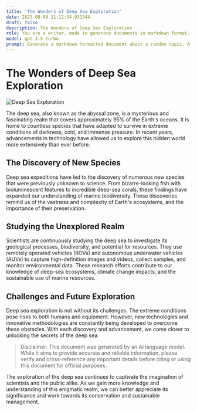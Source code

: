 ```yaml
---
title: 'The Wonders of Deep Sea Exploration'
date: 2023-08-09 11:12:54.931344
draft: false
description: The Wonders of Deep Sea Exploration
role: You are a writer, made to generate documents in markdown format. It is very important that all of the documents you generate are in valid markdown format.
model: gpt-3.5-turbo
prompt: Generate a markdown formatted document about a random topic. At the bottom, include a disclaimer explaining that the document was generated by you. The first line of the document should be the title. Make sure that the entire document is in proper markdown format, using a mix of various tags to make the document visually appealing.
---
```


# The Wonders of Deep Sea Exploration

![Deep Sea Exploration](https://images.unsplash.com/photo-1498091387453-3a3ce50a4b89?ixlib=rb-1.2.1&auto=format&fit=crop&w=1350&q=80)

The deep sea, also known as the abyssal zone, is a mysterious and fascinating realm that covers approximately 95% of the Earth's oceans. It is home to countless species that have adapted to survive in extreme conditions of darkness, cold, and immense pressure. In recent years, advancements in technology have allowed us to explore this hidden world more extensively than ever before.

## The Discovery of New Species

Deep sea expeditions have led to the discovery of numerous new species that were previously unknown to science. From bizarre-looking fish with bioluminescent features to incredible deep-sea corals, these findings have expanded our understanding of marine biodiversity. These discoveries remind us of the vastness and complexity of Earth's ecosystems, and the importance of their preservation.

## Studying the Unexplored Realm

Scientists are continuously studying the deep sea to investigate its geological processes, biodiversity, and potential for resources. They use remotely operated vehicles (ROVs) and autonomous underwater vehicles (AUVs) to capture high-definition images and videos, collect samples, and monitor environmental data. These research efforts contribute to our knowledge of deep-sea ecosystems, climate change impacts, and the sustainable use of marine resources.

## Challenges and Future Exploration

Deep sea exploration is not without its challenges. The extreme conditions pose risks to both humans and equipment. However, new technologies and innovative methodologies are constantly being developed to overcome these obstacles. With each discovery and advancement, we come closer to unlocking the secrets of the deep sea.

>Disclaimer: This document was generated by an AI language model. While it aims to provide accurate and reliable information, please verify and cross-reference any important details before citing or using this document for official purposes.

The exploration of the deep sea continues to captivate the imagination of scientists and the public alike. As we gain more knowledge and understanding of this enigmatic realm, we can better appreciate its significance and work towards its conservation and sustainable management.